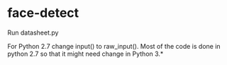 # face-detect

Run datasheet.py

For Python 2.7 change input() to raw_input(). Most of the code is done in python 2.7 so that it might need change in Python 3.*
